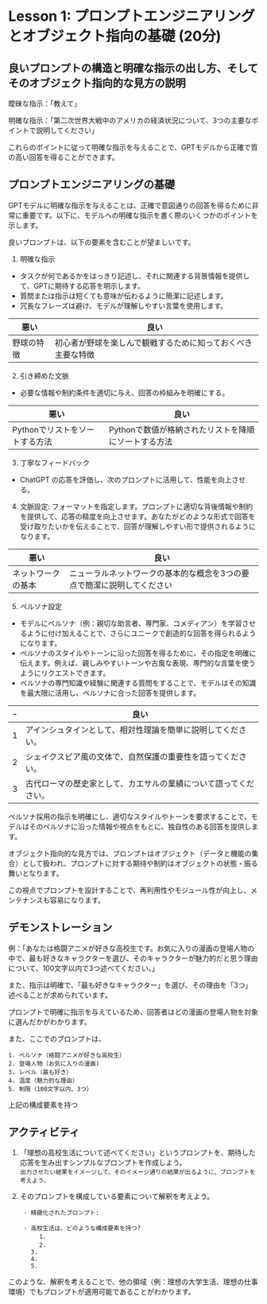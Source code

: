 
# Lesson 1: プロンプトエンジニアリングとオブジェクト指向の基礎 (20分)

## 良いプロンプトの構造と明確な指示の出し方、そしてそのオブジェクト指向的な見方の説明

曖昧な指示：「教えて」

明確な指示：「第二次世界大戦中のアメリカの経済状況について、3つの主要なポイントで説明してください」

これらのポイントに従って明確な指示を与えることで、GPTモデルから正確で質の高い回答を得ることができます。


## プロンプトエンジニアリングの基礎

GPTモデルに明確な指示を与えることは、正確で意図通りの回答を得るために非常に重要です。以下に、モデルへの明確な指示を書く際のいくつかのポイントを示します。

良いプロンプトは、以下の要素を含むことが望ましいです。

1. 明確な指示
- タスクが何であるかをはっきり記述し、それに関連する背景情報を提供して、GPTに期待する応答を明示します。
- 質問または指示は短くても意味が伝わるように簡潔に記述します。
- 冗長なフレーズは避け、モデルが理解しやすい言葉を使用します。

|悪い|良い|
|-|-|
|野球の特徴|初心者が野球を楽しんで観戦するために知っておくべき主要な特徴|

2. 引き締めた文脈
- 必要な情報や制約条件を適切に与え、回答の枠組みを明確にする。

|悪い|良い|
|-|-|
Pythonでリストをソートする方法|Pythonで数値が格納されたリストを降順にソートする方法|

3. 丁寧なフィードバック
- ChatGPT の応答を評価し、次のプロンプトに活用して、性能を向上させる。

4. 文脈設定: フォーマットを指定します。プロンプトに適切な背後情報や制約を提供して、応答の精度を向上させます。あなたがどのような形式で回答を受け取りたいかを伝えることで、回答が理解しやすい形で提供されるようになります。

|悪い|良い|
|-|-|
|ネットワークの基本|ニューラルネットワークの基本的な概念を3つの要点で簡潔に説明してください|

5. ペルソナ設定
 - モデルにペルソナ（例：親切な助言者、専門家、コメディアン）を学習させるように付け加えることで、さらにユニークで創造的な回答を得られるようになります。
 - ペルソナのスタイルやトーンに沿った回答を得るために、その指定を明確に伝えます。例えば、親しみやすいトーンや古風な表現、専門的な言葉を使うようにリクエストできます。
 - ペルソナの専門知識や経験に関連する質問をすることで、モデルはその知識を最大限に活用し、ペルソナに合った回答を提供します。
 
|-|良い|
|-|-|
|1|アインシュタインとして、相対性理論を簡単に説明してください。|
|2|シェイクスピア風の文体で、自然保護の重要性を語ってください。|
|3|古代ローマの歴史家として、カエサルの業績について語ってください。|

ペルソナ採用の指示を明確にし、適切なスタイルやトーンを要求することで、モデルはそのペルソナに沿った情報や視点をもとに、独自性のある回答を提供します。

オブジェクト指向的な見方では、プロンプトはオブジェクト（データと機能の集合）として扱われ、プロンプトに対する期待や制約はオブジェクトの状態・振る舞いとなります。

この視点でプロンプトを設計することで、再利用性やモジュール性が向上し、メンテナンスも容易になります。

## デモンストレーション

例：「あなたは格闘アニメが好きな高校生です。お気に入りの漫画の登場人物の中で、最も好きなキャラクターを選び、そのキャラクターが魅力的だと思う理由について、100文字以内で3つ述べてください。」

また、指示は明確で、「最も好きなキャラクター」を選び、その理由を「3つ」述べることが求められています。

プロンプトで明確に指示を与えているため、回答者はどの漫画の登場人物を対象に選んだかがわかります。

また、ここでのプロンプトは、
```
1. ペルソナ（格闘アニメが好きな高校生）
2. 登場人物（お気に入りの漫画)
3. レベル（最も好き）
4. 温度（魅力的な理由）
5. 制限（100文字以内、3つ）
```
上記の構成要素を持つ


## アクティビティ

1. 「理想の高校生活について述べてください」というプロンプトを、期待した応答を生み出すシンプルなプロンプトを作成しよう。  
   `出力させたい結果をイメージして、そのイメージ通りの結果が出るように、プロンプトを考えよう。`

3. そのプロンプトを構成している要素について解釈を考えよう。

        - 精緻化されたプロンプト:

        - 高校生活は、どのような構成要素を持つ?
        　 　1. 
        　 　2.
          3.  
          4.  
          5.  

このような、解釈を考えることで、他の領域（例：理想の大学生活、理想の仕事環境）でもプロンプトが適用可能であることがわかります。
